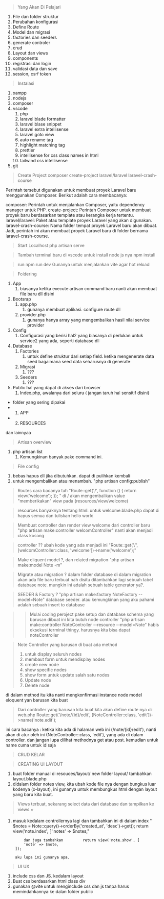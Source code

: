 > Yang Akan Di Pelajari
1. File dan folder struktur
2. Perubahan konfigurasi
3. Define Route
4. Model dan migrasi
5. factories dan seeders
6. generate controler
7. crud 
8. Layout dan views
9. components
10. registrasi dan login
11. validasi data dan save
12. session, csrf token

> Instalasi
1. xampp
2. nodejs
3. composer
4. vscode
   1. php
   2. laravel blade formatter
   3. laravel blase snippet
   4. laravel extra intellisense
   5. laravel goto view
   6. auto rename tag
   7. highlight matching tag
   8. prettier
   9. intellisense for css class names in html
   10. tailwind css intellisense
5. git

> Create Project 
composer create-project laravel/laravel laravel-crash-course

Perintah tersebut digunakan untuk membuat proyek Laravel baru menggunakan Composer. Berikut adalah cara membacanya:

composer: Perintah untuk menjalankan Composer, yaitu dependency manager untuk PHP.
create-project: Perintah Composer untuk membuat proyek baru berdasarkan template atau kerangka kerja tertentu.
laravel/laravel: Paket atau template proyek Laravel yang akan digunakan.
laravel-crash-course: Nama folder tempat proyek Laravel baru akan dibuat.
Jadi, perintah ini akan membuat proyek Laravel baru di folder bernama laravel-crash-course.

>Start Localhost
php artisan serve

>Tambah terminal baru di vscode untuk install node js nya
npm install

>run npm run dev
Gunanya untuk menjalankan vite agar hot reload

>Foldering
1. App
   1. biasanya ketika execute artisan command baru nanti akan membuat file baru dll disini
2. Bootsrap
   1. app.php
      1. gunanya membuat aplikasi. configure route dll
   2. provider.php
      1. gunanya hanya array yang mengembalikan hasil nilai service provider
3. Config
   1. Configurasi yang berisi hal2 yang biasanya di perlukan untuk service2 yang ada, seperti database dll
4. Database
   1. Factories
      1. untuk define struktur dari setiap field. ketika mengenerate data seed bagaimana seed data seharusnya di generate
   2. Migrasi
      1. ???
   3. Seeders
      1. ???
5. Public hal yang dapat di akses dari browser
   1. Index.php, awalanya dari seluru ( jangan taruh hal sensitif disini)
   
- folder yang sering dipakai
- 1. APP
- 2. RESOURCES
  
dan lainnyaa

> Artisan overview
1. php artisan list
   1. Kemungkinan banyak pake command ini.

> File config
1. bebas hapus dll jika dibutuhkan. dapat di pulihkan kembali
2. untuk mengembalikan atau menambah. "php artisan config:publish"

> Routes
cara bacanya tuh 
"Route::get('/', function () {
    return view('welcome');
});
"
di / akan mengembalikan value "memberikakan" view pada (resources/view/welcome)

>resources
banyaknya tentang html. untuk welcome.blade.php dapat di hapus semua dan tuliskan hello world

> Membuat controller dan render view welcome dari controller baru
"php artisan make:controller welcomController"
nanti akan menjadi class kosong 

> controller ??
ubah kode yang ada menjadi ini "Route::get('/', [welcomController::class, 'welcome'])->name('welcome');"

> Make eliquent model ?, dan related migration
"php artisan make:model Note -m"

> Migrate atau migration ?
dalam folder database di dalam migration akan ada file baru terbuat nah disitu ditambahkan lagi sebuah tabel database note. mungkin ini adalah sebuah table generator ya?.

> SEEDER & Factory ?
"php artisan make:factory NoteFactory --model=Note"
database seeder. atau kemungkinan yang aku pahami adalah sebuah insert to database

>> Mulai coding peroject pake setup dan database schema yang barusan dibuat ini
kita butuh node controller "php artisan make:controller NoteController --resource --model=Note"
habis eksekusi terminal thingy. harusnya kita bisa dapat noteController

> Note Controller yang barusan di buat ada  method
> 1. untuk display seluruh nodes
> 2. membaut form untuk mendisplay nodes
> 3. create new node
> 4. show specific nodes
> 6. show form untuk update salah satu nodes
> 5. Update node
> 7. Delete node

di dalam method itu kita nanti mengkonfirmasi instance node model eloquent yan barusan kita buat

> Dari controller yang barusan kita buat
kita akan define route nya di web.php
Route::get('/note/{id}/edit', [NoteController::class, 'edit'])->name('note.edit');

ini cara bacanya : ketika kita ada di halaman web ini (/note/{id}/edit'), nanti akan di atur oleh ini (NoteController::class, 'edit'), yang ada di dalam controller. dan jangan lupa dilihat methodnya get atau post. kemudian untuk name cuma untuk id saja

> CRUD KELAR

> CREATING UI LAYOUT
1. buat folder manual di resouces/layout/ new folder layout/ tambahkan layout.blade.php
2. didalam folder notes view, kita ubah kode file nya dengan bungkus luar kodenya (x-layout), ini gunanya untuk membungkus html dengan layout yang baru kita buat.

> Views terbuat, sekarang select data dari database dan tampilkan ke views ⭐
1. masuk kedalam controllernya lagi dan tambahkan ini di dalam index "        $notes = Note::query()->orderBy('created_at', 'desc')->get();
        return view('note.index', [
            'notes' => $notes,"

            dan juga tambahkan         return view('note.show', [
            'note' => $note,
        ]);

        aku lupa ini gunanya apa.

> UI UX
1. include css dan JS. kedalam layout
2. Buat css berdasarkan html class div
3. gunakan @vite untuk menginclude css dan js tanpa harus memindahkannya ke dalan folder public

